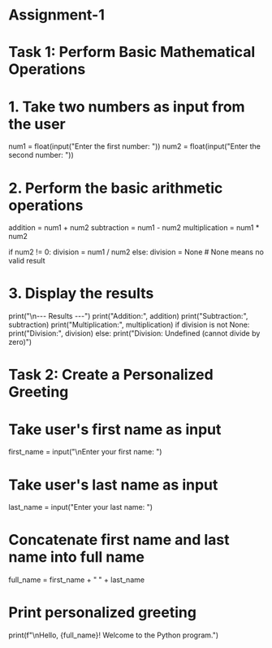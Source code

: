 # Assignment-1
 

# Task 1: Perform Basic Mathematical Operations

# 1. Take two numbers as input from the user
num1 = float(input("Enter the first number: "))
num2 = float(input("Enter the second number: "))

# 2. Perform the basic arithmetic operations
addition = num1 + num2
subtraction = num1 - num2
multiplication = num1 * num2

if num2 != 0:
    division = num1 / num2
else:
    division = None   # None means no valid result

# 3. Display the results
print("\n--- Results ---")
print("Addition:", addition)
print("Subtraction:", subtraction)
print("Multiplication:", multiplication)
if division is not None:
    print("Division:", division)
else:
    print("Division: Undefined (cannot divide by zero)")


# Task 2: Create a Personalized Greeting

# Take user's first name as input
first_name = input("\nEnter your first name: ")

# Take user's last name as input
last_name = input("Enter your last name: ")

# Concatenate first name and last name into full name
full_name = first_name + " " + last_name

# Print personalized greeting
print(f"\nHello, {full_name}! Welcome to the Python program.")



